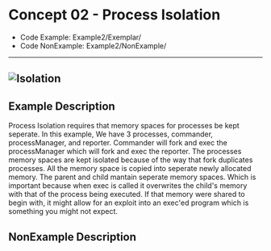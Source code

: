 # Concept 02 - Process Isolation
* Code Example: Example2/Exemplar/
* Code NonExample: Example2/NonExample/

----
![Isolation](/Concept02-ProcessIsolation/Isolation.gif)
----

## Example Description
Process Isolation requires that memory spaces for processes be kept seperate. In this example, We have 3 processes, commander, processManager, and reporter. Commander will fork and exec the processManager which will fork and exec the reporter. The processes memory spaces are kept isolated because of the way that fork duplicates processes. All the memory space is copied into seperate newly allocated memory. The parent and child mantain seperate memory spaces. Which is important because when exec is called it overwrites the child's memory with that of the process being executed. If that memory were shared to begin with, it might allow for an exploit into an exec'ed program which is something you might not expect.

## NonExample Description
